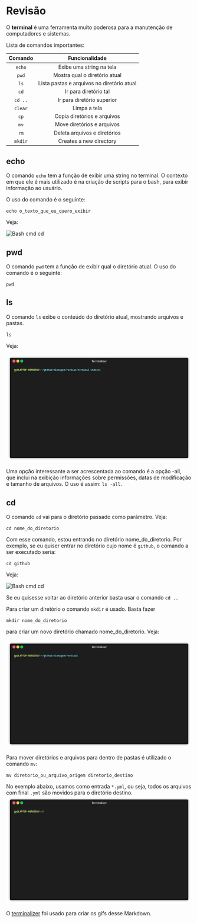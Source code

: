 # Revisão 

O **terminal** é uma ferramenta muito poderosa para a manutenção de computadores e sistemas.


Lista de comandos importantes:

Comando| Funcionalidade
:-----:|:-----:
`echo`| Exibe uma string na tela
`pwd`| Mostra qual o diretório atual
`ls`| Lista pastas e arquivos no diretório atual
`cd`| Ir para diretório tal
`cd ..`| Ir para diretório superior
`clear`| Limpa a tela
`cp`| Copia diretórios e arquivos
`mv`| Move diretórios e arquivos
`rm`| Deleta arquivos e diretórios
`mkdir`|Creates a new directory

## echo

O comando `echo` tem a função de exibir uma string no terminal. O contexto em que ele é mais utilizado é na criação de scripts para o bash, para exibir informação ao usuário.

O uso do comando é o seguinte:
```shell
echo o_texto_que_eu_quero_exibir

````
Veja:

![Bash cmd cd](https://github.com/jp-guimaraes/clonagem/blob/master/assets/terminal_gifs/cmd_echo.gif)

## pwd

O comando `pwd` tem a função de exibir qual o diretório atual. O uso do comando é o seguinte:
```shell
pwd
````
## ls

O comando `ls` exibe o conteúdo do diretório atual, mostrando arquivos e pastas. 

```shell
ls
```
Veja:

![Bash cmd ls](https://github.com/jp-guimaraes/clonagem/blob/master/assets/terminal_gifs/cmd_ls.gif)

Uma opção interessante a ser acrescentada ao comando é a opção -all, que inclui na exibição informações sobre permissões, datas de modificação e tamanho de arquivos. O uso é assim: `ls -all`.

## cd

O comando `cd` vai para o diretório passado como parâmetro. Veja:

```shell
cd nome_do_diretorio

````
Com esse comando, estou entrando no diretório nome_do_diretorio. Por exemplo, se eu quiser entrar no diretório cujo nome é `github`, o comando a ser executado seria: 
```shell
cd github

````
Veja:

![Bash cmd cd](https://github.com/jp-guimaraes/clonagem/blob/master/assets/terminal_gifs/cmd_cd.gif)


Se eu quisesse voltar ao diretório anterior basta usar o comando `cd ..`


Para criar um diretório o comando `mkdir` é usado. Basta fazer

```shell
mkdir nome_do_diretorio
``` 
para criar um novo diretório chamado nome_do_diretorio. Veja:


![Bash cmd mkdir](https://github.com/jp-guimaraes/clonagem/blob/master/assets/terminal_gifs/cmd_mkdir.gif)



Para mover diretórios e arquivos para dentro de pastas é utilizado o comando `mv`:

```shell
mv diretorio_ou_arquivo_origem diretorio_destino
```

No exemplo abaixo, usamos como entrada `*.yml`, ou seja, todos os arquivos com final `.yml` são movidos para o diretório destino.
![Bash cmd mv](https://github.com/jp-guimaraes/clonagem/blob/master/assets/terminal_gifs/cmd_mv.gif)




O [terminalizer](https://github.com/faressoft/terminalizer) foi usado para criar os gifs desse Markdown.